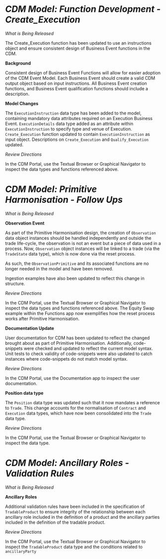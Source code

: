 # *CDM Model: Function Development - Create_Execution*

_What is Being Released_

The Create_Execution function has been updated to use an instructions object and ensure consistent design of Business Event functions in the CDM.

**Background**

Consistent design of Business Event Functions will allow for easier adoption of the CDM Event Model.  Each Business Event should create a valid CDM output object based on input instructions.  All Business Event creation functions, and Business Event qualification functions should include a description.

**Model Changes**

The `ExecutionInstruction` data type has been added to the model, containing mandatory data attributes required on an Execution Business Event.  `ExecutionDetails` data type added as an attribute within `ExecutionInstruction` to specify type and venue of Execution.  `Create_Execution` function updated to contain `ExecutionInstruction` as input object.  Descriptions on `Create_Execution` and `Qualify_Execution` updated.

_Review Directions_

In the CDM Portal, use the Textual Browser or Graphical Navigator to inspect the data types and functions referenced above.

# *CDM Model: Primitive Harmonisation - Follow Ups*

_What is Being Released_

**Observation Event**

As part of the Primitive Harmonisation design, the creation of `Observation` data object instances should be handled independently and outside the trade life-cycle, the observation is not an event but a piece of data used in a process.  Now, `Observation` object instances will be linked to a trade (via the `TradeState` data type), which is now done via the reset process.

As such, the `ObservationPrimitive` and its associated functions are no longer needed in the model and have been removed.

Ingestion examples have also been updated to reflect this change in structure.

_Review Directions_

In the CDM Portal, use the Textual Browser or Graphical Navigator to inspect the data types and functions referenced above. The Equity Swap example within the Functions app now exemplifies how the reset process works after Primitive Harmonisation. 

**Documentation Update**

User documentation for CDM has been updated to reflect the changed brought about as part of Primitive Harmonisation. Additionally, code-snippets were checked and updated to reflect the current model syntax. Unit tests to check validity of code-snippets were also updated to catch instances where code-snippets do not match model syntax. 

_Review Directions_

In the CDM Portal, use the Documentation app to inspect the user documentation. 

**Position data type**

The `Position` data type was updated such that it now mandates a reference to `Trade`. This change accounts for the normalisation of `Contract` and `Execution` data types, which have now been consolidated into the `Trade` data type. 

_Review Directions_

In the CDM Portal, use the Textual Browser or Graphical Navigator to inspect the data type.

# *CDM Model: Ancillary Roles - Validation Rules*

_What is Being Released_

**Ancillary Roles**

Additional validation rules have been included in the specification of `TradableProduct` to ensure integrity of the relationship between each ancillary role included in the definition of a product and the ancillary parties included in the definition of the tradable product.

_Review Directions_

In the CDM Portal, use the Textual Browser or Graphical Navigator to inspect the `TradableProduct` data type and the conditions related to `ancillaryParty`
